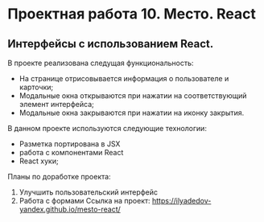 # **Проектная работа 10. Место. React**  
## Интерфейсы с использованием React.
В проекте реализована следущая функциональность:
* На странице отрисовывается информация о пользователе и карточки;
* Модальные окна открываются при нажатии на соответствующий элемент интерфейса;
* Модальные окна закрываются при нажатии на иконку закрытия.

В данном проекте используются следующие технологии:  
* Разметка портирована в JSX
* работа с компонентами React
* React хуки;

Планы по доработке проекта:  
1. Улучшить пользовательский интерфейс
2. Работа с формами
Ссылка на проект:
https://ilyadedov-yandex.github.io/mesto-react/